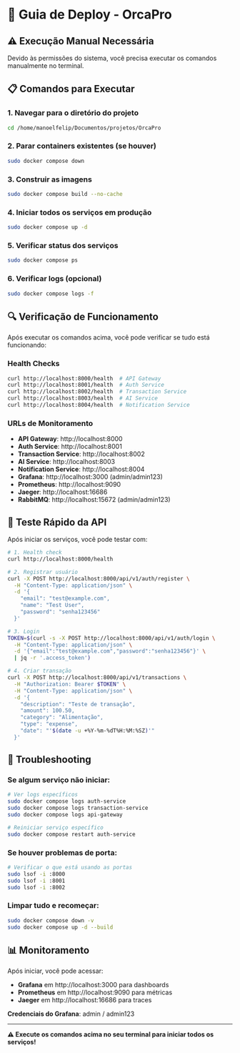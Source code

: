 # 🚀 Guia de Deploy - OrcaPro

## ⚠️ Execução Manual Necessária

Devido às permissões do sistema, você precisa executar os comandos manualmente no terminal.

## 📋 Comandos para Executar

### 1. Navegar para o diretório do projeto
```bash
cd /home/manoelfelip/Documentos/projetos/OrcaPro
```

### 2. Parar containers existentes (se houver)
```bash
sudo docker compose down
```

### 3. Construir as imagens
```bash
sudo docker compose build --no-cache
```

### 4. Iniciar todos os serviços em produção
```bash
sudo docker compose up -d
```

### 5. Verificar status dos serviços
```bash
sudo docker compose ps
```

### 6. Verificar logs (opcional)
```bash
sudo docker compose logs -f
```

## 🔍 Verificação de Funcionamento

Após executar os comandos acima, você pode verificar se tudo está funcionando:

### Health Checks
```bash
curl http://localhost:8000/health  # API Gateway
curl http://localhost:8001/health  # Auth Service
curl http://localhost:8002/health  # Transaction Service
curl http://localhost:8003/health  # AI Service
curl http://localhost:8004/health  # Notification Service
```

### URLs de Monitoramento
- **API Gateway**: http://localhost:8000
- **Auth Service**: http://localhost:8001
- **Transaction Service**: http://localhost:8002
- **AI Service**: http://localhost:8003
- **Notification Service**: http://localhost:8004
- **Grafana**: http://localhost:3000 (admin/admin123)
- **Prometheus**: http://localhost:9090
- **Jaeger**: http://localhost:16686
- **RabbitMQ**: http://localhost:15672 (admin/admin123)

## 🧪 Teste Rápido da API

Após iniciar os serviços, você pode testar com:

```bash
# 1. Health check
curl http://localhost:8000/health

# 2. Registrar usuário
curl -X POST http://localhost:8000/api/v1/auth/register \
  -H "Content-Type: application/json" \
  -d '{
    "email": "test@example.com",
    "name": "Test User",
    "password": "senha123456"
  }'

# 3. Login
TOKEN=$(curl -s -X POST http://localhost:8000/api/v1/auth/login \
  -H "Content-Type: application/json" \
  -d '{"email":"test@example.com","password":"senha123456"}' \
  | jq -r '.access_token')

# 4. Criar transação
curl -X POST http://localhost:8000/api/v1/transactions \
  -H "Authorization: Bearer $TOKEN" \
  -H "Content-Type: application/json" \
  -d '{
    "description": "Teste de transação",
    "amount": 100.50,
    "category": "Alimentação",
    "type": "expense",
    "date": "'$(date -u +%Y-%m-%dT%H:%M:%SZ)'"
  }'
```

## 🐛 Troubleshooting

### Se algum serviço não iniciar:
```bash
# Ver logs específicos
sudo docker compose logs auth-service
sudo docker compose logs transaction-service
sudo docker compose logs api-gateway

# Reiniciar serviço específico
sudo docker compose restart auth-service
```

### Se houver problemas de porta:
```bash
# Verificar o que está usando as portas
sudo lsof -i :8000
sudo lsof -i :8001
sudo lsof -i :8002
```

### Limpar tudo e recomeçar:
```bash
sudo docker compose down -v
sudo docker compose up -d --build
```

## 📊 Monitoramento

Após iniciar, você pode acessar:
- **Grafana** em http://localhost:3000 para dashboards
- **Prometheus** em http://localhost:9090 para métricas
- **Jaeger** em http://localhost:16686 para traces

**Credenciais do Grafana**: admin / admin123

---

**⚠️ Execute os comandos acima no seu terminal para iniciar todos os serviços!**
